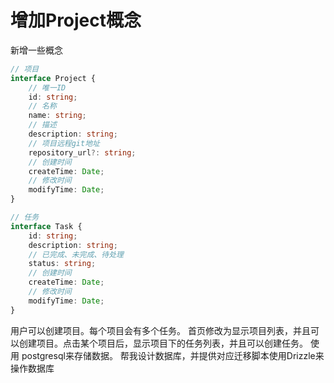 # 增加Project概念

新增一些概念

``` typescript
// 项目
interface Project {
    // 唯一ID
    id: string;
    // 名称
    name: string;
    // 描述
    description: string;
    // 项目远程git地址
    repository_url?: string;
    // 创建时间
    createTime: Date;
    // 修改时间
    modifyTime: Date;
}

// 任务
interface Task {
    id: string;
    description: string;
    // 已完成、未完成、待处理
    status: string;
    // 创建时间
    createTime: Date;
    // 修改时间
    modifyTime: Date;
}
```

用户可以创建项目。每个项目会有多个任务。
首页修改为显示项目列表，并且可以创建项目。点击某个项目后，显示项目下的任务列表，并且可以创建任务。
使用 postgresql来存储数据。
帮我设计数据库，并提供对应迁移脚本使用Drizzle来操作数据库
